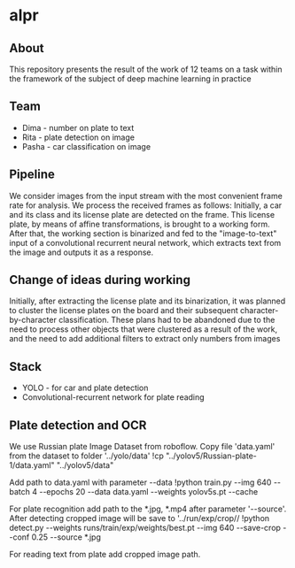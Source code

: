 # alpr
## About
This repository presents the result of the work of 12 teams on a task within the framework of the subject of deep machine learning in practice

## Team
* Dima - number on plate to text
* Rita - plate detection on image
* Pasha - car classification on image

## Pipeline
We consider images from the input stream with the most convenient frame rate for analysis. We process the received frames as follows: Initially, a car and its class and its license plate are detected on the frame. This license plate, by means of affine transformations, is brought to a working form. After that, the working section is binarized and fed to the "image-to-text" input of a convolutional recurrent neural network, which extracts text from the image and outputs it as a response.

## Change of ideas during working
Initially, after extracting the license plate and its binarization, it was planned to cluster the license plates on the board and their subsequent character-by-character classification. These plans had to be abandoned due to the need to process other objects that were clustered as a result of the work, and the need to add additional filters to extract only numbers from images

## Stack
* YOLО - for car and plate detection
* Convolutional-recurrent network for plate reading

## Plate detection and OCR

We use Russian plate Image Dataset from roboflow. Copy file 'data.yaml' from the dataset to folder '../yolo/data'
!cp "../yolov5/Russian-plate-1/data.yaml" "../yolov5/data"

Add path to data.yaml with parameter --data
!python train.py --img 640 --batch 4 --epochs 20 --data data.yaml --weights yolov5s.pt --cache

For plate recognition add path to the *.jpg, *.mp4 after parameter '--source'. After detecting cropped image will be save to '../run/exp/crop//
!python detect.py --weights runs/train/exp/weights/best.pt --img 640 --save-crop --conf 0.25 --source *.jpg

For reading text from plate add cropped image path.
